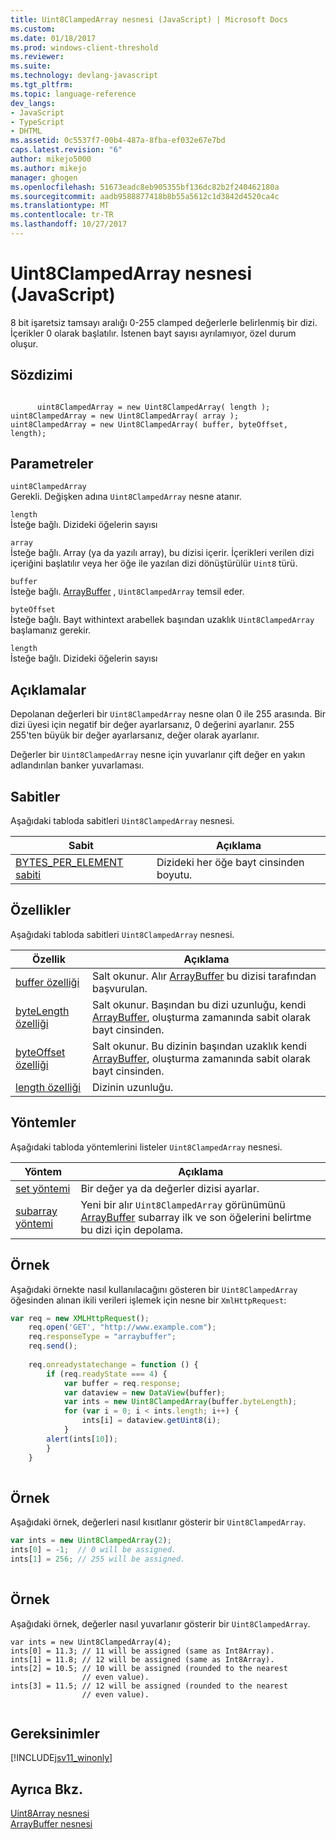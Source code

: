 ```yaml
---
title: Uint8ClampedArray nesnesi (JavaScript) | Microsoft Docs
ms.custom: 
ms.date: 01/18/2017
ms.prod: windows-client-threshold
ms.reviewer: 
ms.suite: 
ms.technology: devlang-javascript
ms.tgt_pltfrm: 
ms.topic: language-reference
dev_langs:
- JavaScript
- TypeScript
- DHTML
ms.assetid: 0c5537f7-00b4-487a-8fba-ef032e67e7bd
caps.latest.revision: "6"
author: mikejo5000
ms.author: mikejo
manager: ghogen
ms.openlocfilehash: 51673eadc8eb905355bf136dc82b2f240462180a
ms.sourcegitcommit: aadb9588877418b8b55a5612c1d3842d4520ca4c
ms.translationtype: MT
ms.contentlocale: tr-TR
ms.lasthandoff: 10/27/2017
---
```

# <a name="uint8clampedarray-object-javascript"></a>Uint8ClampedArray nesnesi (JavaScript)
8 bit işaretsiz tamsayı aralığı 0-255 clamped değerlerle belirlenmiş bir dizi. İçerikler 0 olarak başlatılır. İstenen bayt sayısı ayrılamıyor, özel durum oluşur.  
  
## <a name="syntax"></a>Sözdizimi  
  
```  
  
      uint8ClampedArray = new Uint8ClampedArray( length );  
uint8ClampedArray = new Uint8ClampedArray( array );  
uint8ClampedArray = new Uint8ClampedArray( buffer, byteOffset, length);  
```  
  
## <a name="parameters"></a>Parametreler  
 `uint8ClampedArray`  
 Gerekli. Değişken adına `Uint8ClampedArray` nesne atanır.  
  
 `length`  
 İsteğe bağlı. Dizideki öğelerin sayısı  
  
 `array`  
 İsteğe bağlı. Array (ya da yazılı array), bu dizisi içerir. İçerikleri verilen dizi içeriğini başlatılır veya her öğe ile yazılan dizi dönüştürülür `Uint8` türü.  
  
 `buffer`  
 İsteğe bağlı. [ArrayBuffer](../../javascript/reference/arraybuffer-object.md) , `Uint8ClampedArray` temsil eder.  
  
 `byteOffset`  
 İsteğe bağlı. Bayt withintext arabellek başından uzaklık `Uint8ClampedArray` başlamanız gerekir.  
  
 `length`  
 İsteğe bağlı. Dizideki öğelerin sayısı  
  
## <a name="remarks"></a>Açıklamalar  
 Depolanan değerleri bir `Uint8ClampedArray` nesne olan 0 ile 255 arasında. Bir dizi üyesi için negatif bir değer ayarlarsanız, 0 değerini ayarlanır. 255 255'ten büyük bir değer ayarlarsanız, değer olarak ayarlanır.  
  
 Değerler bir `Uint8ClampedArray` nesne için yuvarlanır çift değer en yakın adlandırılan banker yuvarlaması.  
  
## <a name="constants"></a>Sabitler  
 Aşağıdaki tabloda sabitleri `Uint8ClampedArray` nesnesi.  
  
|Sabit|Açıklama|  
|--------------|-----------------|  
|[BYTES_PER_ELEMENT sabiti](../../javascript/reference/bytes-per-element-constant-uint8clampedarray.md)|Dizideki her öğe bayt cinsinden boyutu.|  
  
## <a name="properties"></a>Özellikler  
 Aşağıdaki tabloda sabitleri `Uint8ClampedArray` nesnesi.  
  
|Özellik|Açıklama|  
|--------------|-----------------|  
|[buffer özelliği](../../javascript/reference/buffer-property-uint8clampedarray.md)|Salt okunur. Alır [ArrayBuffer](../../javascript/reference/arraybuffer-object.md) bu dizisi tarafından başvurulan.|  
|[byteLength özelliği](../../javascript/reference/bytelength-property-uint8clampedarray.md)|Salt okunur. Başından bu dizi uzunluğu, kendi [ArrayBuffer](../../javascript/reference/arraybuffer-object.md), oluşturma zamanında sabit olarak bayt cinsinden.|  
|[byteOffset özelliği](../../javascript/reference/byteoffset-property-uint8clampedarray.md)|Salt okunur. Bu dizinin başından uzaklık kendi [ArrayBuffer](../../javascript/reference/arraybuffer-object.md), oluşturma zamanında sabit olarak bayt cinsinden.|  
|[length özelliği](../../javascript/reference/length-property-uint8clampedarray.md)|Dizinin uzunluğu.|  
  
## <a name="methods"></a>Yöntemler  
 Aşağıdaki tabloda yöntemlerini listeler `Uint8ClampedArray` nesnesi.  
  
|Yöntem|Açıklama|  
|------------|-----------------|  
|[set yöntemi](../../javascript/reference/set-method-uint8clampedarray.md)|Bir değer ya da değerler dizisi ayarlar.|  
|[subarray yöntemi](../../javascript/reference/subarray-method-uint8clampedarray.md)|Yeni bir alır `Uint8ClampedArray` görünümünü [ArrayBuffer](../../javascript/reference/arraybuffer-object.md) subarray ilk ve son öğelerini belirtme bu dizi için depolama.|  
  
## <a name="example"></a>Örnek  
 Aşağıdaki örnekte nasıl kullanılacağını gösteren bir `Uint8ClampedArray` öğesinden alınan ikili verileri işlemek için nesne bir `XmlHttpRequest`:  
  
```JavaScript  
var req = new XMLHttpRequest();  
    req.open('GET', "http://www.example.com");  
    req.responseType = "arraybuffer";  
    req.send();  
  
    req.onreadystatechange = function () {  
        if (req.readyState === 4) {  
            var buffer = req.response;  
            var dataview = new DataView(buffer);  
            var ints = new Uint8ClampedArray(buffer.byteLength);  
            for (var i = 0; i < ints.length; i++) {  
                ints[i] = dataview.getUint8(i);  
            }  
        alert(ints[10]);  
        }  
    }  
  
```  
  
## <a name="example"></a>Örnek  
 Aşağıdaki örnek, değerleri nasıl kısıtlanır gösterir bir `Uint8ClampedArray`.  
  
```JavaScript  
var ints = new Uint8ClampedArray(2);  
ints[0] = -1;  // 0 will be assigned.  
ints[1] = 256; // 255 will be assigned.  
  
```  
  
## <a name="example"></a>Örnek  
 Aşağıdaki örnek, değerler nasıl yuvarlanır gösterir bir `Uint8ClampedArray`.  
  
```  
var ints = new Uint8ClampedArray(4);  
ints[0] = 11.3; // 11 will be assigned (same as Int8Array).  
ints[1] = 11.8; // 12 will be assigned (same as Int8Array).  
ints[2] = 10.5; // 10 will be assigned (rounded to the nearest   
                // even value).  
ints[3] = 11.5; // 12 will be assigned (rounded to the nearest   
                // even value).  
  
```  
  
## <a name="requirements"></a>Gereksinimler  
 [!INCLUDE[jsv11_winonly](../../javascript/reference/includes/jsv11-winonly-md.md)]  
  
## <a name="see-also"></a>Ayrıca Bkz.  
 [Uint8Array nesnesi](../../javascript/reference/uint8array-object.md)   
 [ArrayBuffer nesnesi](../../javascript/reference/arraybuffer-object.md)
